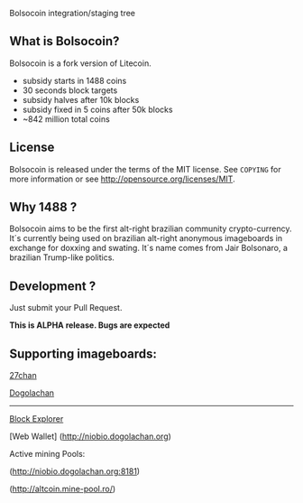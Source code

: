 Bolsocoin integration/staging tree

What is Bolsocoin?
----------------

Bolsocoin is a fork version of Litecoin.
 - subsidy starts in 1488 coins
 - 30 seconds block targets
 - subsidy halves after 10k blocks 
 - subsidy fixed in 5 coins after 50k blocks
 - ~842 million total coins

License
-------

Bolsocoin is released under the terms of the MIT license. See `COPYING` for more
information or see http://opensource.org/licenses/MIT.

Why 1488 ?
-------------------

Bolsocoin aims to be the first alt-right brazilian community crypto-currency. 
It´s currently being used on brazilian alt-right anonymous imageboards in exchange for doxxing and swating.
It´s name comes from Jair Bolsonaro, a brazilian Trump-like politics.

Development ?
------------------

Just submit your Pull Request. 

**This is ALPHA release. Bugs are expected**

Supporting imageboards:
------------------

[27chan](https://27chan.org/b/)

[Dogolachan](https://dogolachan.org/b/)

----
[Block Explorer](http://niobio.dogolachan.org:3001)

[Web Wallet] (http://niobio.dogolachan.org)

Active mining Pools: 

(http://niobio.dogolachan.org:8181)

(http://altcoin.mine-pool.ro/)
